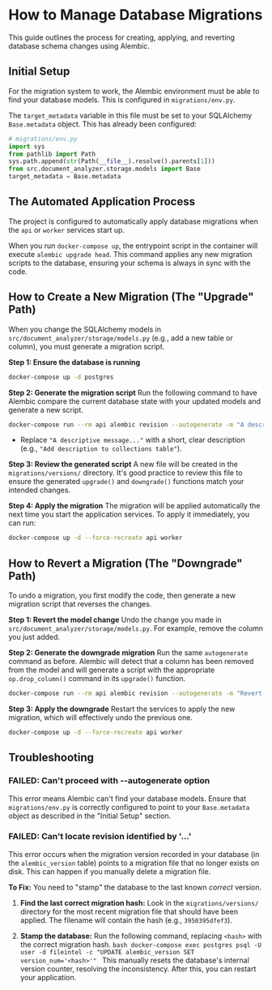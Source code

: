 # How to Manage Database Migrations

This guide outlines the process for creating, applying, and reverting database schema changes using Alembic.

## Initial Setup

For the migration system to work, the Alembic environment must be able to find your database models. This is configured in `migrations/env.py`.

The `target_metadata` variable in this file must be set to your SQLAlchemy `Base.metadata` object. This has already been configured:

```python
# migrations/env.py
import sys
from pathlib import Path
sys.path.append(str(Path(__file__).resolve().parents[1]))
from src.document_analyzer.storage.models import Base
target_metadata = Base.metadata
```

## The Automated Application Process

The project is configured to automatically apply database migrations when the `api` or `worker` services start up.

When you run `docker-compose up`, the entrypoint script in the container will execute `alembic upgrade head`. This command applies any new migration scripts to the database, ensuring your schema is always in sync with the code.

## How to Create a New Migration (The "Upgrade" Path)

When you change the SQLAlchemy models in `src/document_analyzer/storage/models.py` (e.g., add a new table or column), you must generate a migration script.

**Step 1: Ensure the database is running**

```bash
docker-compose up -d postgres
```

**Step 2: Generate the migration script**
Run the following command to have Alembic compare the current database state with your updated models and generate a new script.

```bash
docker-compose run --rm api alembic revision --autogenerate -m "A descriptive message about the changes"
```

- Replace `"A descriptive message..."` with a short, clear description (e.g., `"Add description to collections table"`).

**Step 3: Review the generated script**
A new file will be created in the `migrations/versions/` directory. It's good practice to review this file to ensure the generated `upgrade()` and `downgrade()` functions match your intended changes.

**Step 4: Apply the migration**
The migration will be applied automatically the next time you start the application services. To apply it immediately, you can run:

```bash
docker-compose up -d --force-recreate api worker
```

## How to Revert a Migration (The "Downgrade" Path)

To undo a migration, you first modify the code, then generate a new migration script that reverses the changes.

**Step 1: Revert the model change**
Undo the change you made in `src/document_analyzer/storage/models.py`. For example, remove the column you just added.

**Step 2: Generate the downgrade migration**
Run the same `autogenerate` command as before. Alembic will detect that a column has been removed from the model and will generate a script with the appropriate `op.drop_column()` command in its `upgrade()` function.

```bash
docker-compose run --rm api alembic revision --autogenerate -m "Revert: A descriptive message"
```

**Step 3: Apply the downgrade**
Restart the services to apply the new migration, which will effectively undo the previous one.

```bash
docker-compose up -d --force-recreate api worker
```

## Troubleshooting

### FAILED: Can't proceed with --autogenerate option

This error means Alembic can't find your database models. Ensure that `migrations/env.py` is correctly configured to point to your `Base.metadata` object as described in the "Initial Setup" section.

### FAILED: Can't locate revision identified by '...'

This error occurs when the migration version recorded in your database (in the `alembic_version` table) points to a migration file that no longer exists on disk. This can happen if you manually delete a migration file.

**To Fix:** You need to "stamp" the database to the last known _correct_ version.

1.  **Find the last correct migration hash:** Look in the `migrations/versions/` directory for the most recent migration file that should have been applied. The filename will contain the hash (e.g., `3950395dfef3`).

2.  **Stamp the database:** Run the following command, replacing `<hash>` with the correct migration hash.
    `bash
    docker-compose exec postgres psql -U user -d fileintel -c "UPDATE alembic_version SET version_num='<hash>'"
    `
    This manually resets the database's internal version counter, resolving the inconsistency. After this, you can restart your application.
